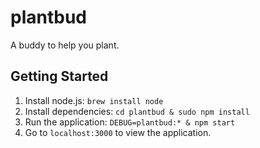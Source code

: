 # plantbud
A buddy to help you plant.

## Getting Started
1. Install node.js: `brew install node`
2. Install dependencies: `cd plantbud & sudo npm install`
3. Run the application: `DEBUG=plantbud:* & npm start`
4. Go to `localhost:3000` to view the application.

